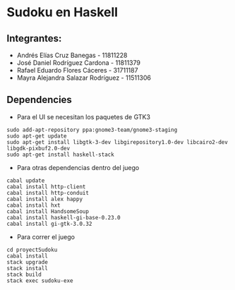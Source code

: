 # Sudoku en Haskell

## Integrantes: 
* Andrés Elías Cruz Banegas - 11811228
* José Daniel Rodríguez Cardona - 11811379
* Rafael Eduardo Flores Cáceres - 31711187
* Mayra Alejandra Salazar Rodríguez - 11511306


## Dependencies
- Para el UI se necesitan los paquetes de GTK3
```
sudo add-apt-repository ppa:gnome3-team/gnome3-staging
sudo apt-get update
sudo apt-get install libgtk-3-dev libgirepository1.0-dev libcairo2-dev libgdk-pixbuf2.0-dev
sudo apt-get install haskell-stack
```


- Para otras dependencias dentro del juego
```
cabal update
cabal install http-client
cabal install http-conduit
cabal install alex happy
cabal install hxt
cabal install HandsomeSoup
cabal install haskell-gi-base-0.23.0
cabal install gi-gtk-3.0.32
```

- Para correr el juego
```
cd proyectSudoku
cabal install
stack upgrade
stack install
stack build 
stack exec sudoku-exe
```

